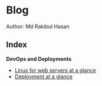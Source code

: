 # Blog
Author: Md Rakibul Hasan

## Index

**DevOps and Deployments**
- [Linux for web servers at a glance](linux-for-web-servers-at-a-glance)
- [Deployment at a glance](deployment-at-a-glance)
